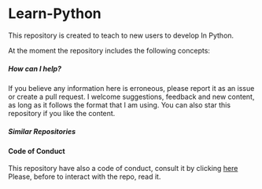 # Learn-Python
This repository is created to teach to new users to develop 
In Python. 

At the moment the repository includes the following concepts:


##### How can I help?

If you believe any information here is erroneous, please report it as an issue or create a pull request. 
I welcome suggestions, feedback and new content, as long as it follows the format that I am using. 
You can also star this repository if you like the content.

##### Similar Repositories 



#### Code of Conduct

This repository have also a code of conduct, consult it by clicking [here](https://github.com/fededev01/Learn-Python/blob/master/CODE_OF_CONDUCT.md)
Please, before to interact with the repo, read it.

